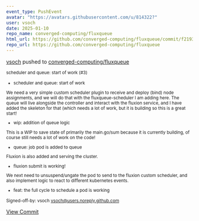 ```yaml
---
event_type: PushEvent
avatar: "https://avatars.githubusercontent.com/u/814322?"
user: vsoch
date: 2025-01-10
repo_name: converged-computing/fluxqueue
html_url: https://github.com/converged-computing/fluxqueue/commit/f2193b4e1a9752d9230c6392ed812e256a564277
repo_url: https://github.com/converged-computing/fluxqueue
---
```


<a href='https://github.com/vsoch' target='_blank'>vsoch</a> pushed to <a href='https://github.com/converged-computing/fluxqueue' target='_blank'>converged-computing/fluxqueue</a>

<small>scheduler and queue: start of work (#3)

* scheduler and queue: start of work

We need a very simple custom scheduler plugin to receive
and deploy (bind) node assignments, and we will do that
with the fluxqueue-scheduler I am adding here. The queue
will live alongside the controller and interact with
the fluxion service, and I have added the skeleton for that
(which needs a lot of work, but it is building so this
is a great start!

* wip: addition of queue logic

This is a WIP to save state of primarily the main.go/sum
because it is currently building, of course still needs a lot
of work on the code!

* queue: job pod is added to queue

Fluxion is also added and serving the cluster.

* fluxion submit is working!

We next need to unsuspend/ungate the pod to send to the
fluxion custom scheduler, and also implement logic to
react to different kubernetes events.

* feat: the full cycle to schedule a pod is working

Signed-off-by: vsoch <vsoch@users.noreply.github.com></small>

<a href='https://github.com/converged-computing/fluxqueue/commit/f2193b4e1a9752d9230c6392ed812e256a564277' target='_blank'>View Commit</a>